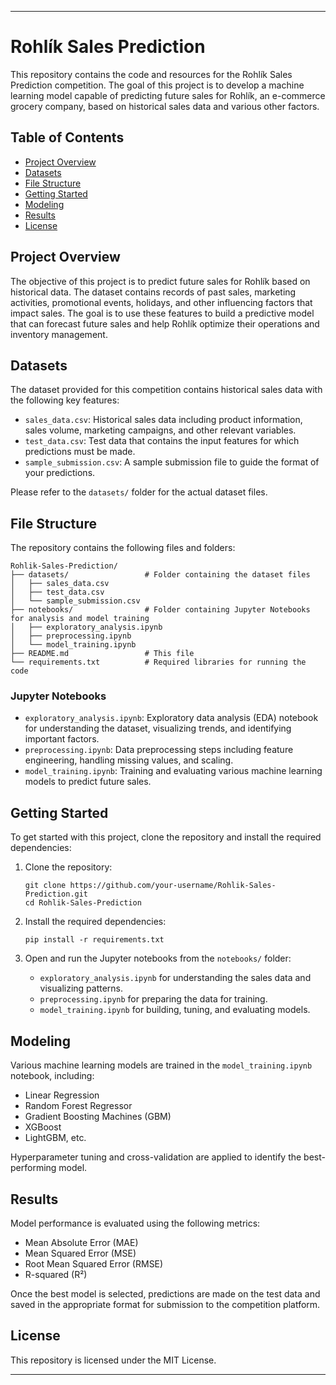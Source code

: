 
---

# Rohlík Sales Prediction

This repository contains the code and resources for the Rohlík Sales Prediction competition. The goal of this project is to develop a machine learning model capable of predicting future sales for Rohlík, an e-commerce grocery company, based on historical sales data and various other factors.

## Table of Contents

- [Project Overview](#project-overview)
- [Datasets](#datasets)
- [File Structure](#file-structure)
- [Getting Started](#getting-started)
- [Modeling](#modeling)
- [Results](#results)
- [License](#license)

## Project Overview

The objective of this project is to predict future sales for Rohlík based on historical data. The dataset contains records of past sales, marketing activities, promotional events, holidays, and other influencing factors that impact sales. The goal is to use these features to build a predictive model that can forecast future sales and help Rohlík optimize their operations and inventory management.

## Datasets

The dataset provided for this competition contains historical sales data with the following key features:

- `sales_data.csv`: Historical sales data including product information, sales volume, marketing campaigns, and other relevant variables.
- `test_data.csv`: Test data that contains the input features for which predictions must be made.
- `sample_submission.csv`: A sample submission file to guide the format of your predictions.

Please refer to the `datasets/` folder for the actual dataset files.

## File Structure

The repository contains the following files and folders:

```
Rohlik-Sales-Prediction/
├── datasets/                 # Folder containing the dataset files
│   ├── sales_data.csv
│   ├── test_data.csv
│   └── sample_submission.csv
├── notebooks/                # Folder containing Jupyter Notebooks for analysis and model training
│   ├── exploratory_analysis.ipynb
│   ├── preprocessing.ipynb
│   └── model_training.ipynb
├── README.md                 # This file
└── requirements.txt          # Required libraries for running the code
```

### Jupyter Notebooks

- `exploratory_analysis.ipynb`: Exploratory data analysis (EDA) notebook for understanding the dataset, visualizing trends, and identifying important factors.
- `preprocessing.ipynb`: Data preprocessing steps including feature engineering, handling missing values, and scaling.
- `model_training.ipynb`: Training and evaluating various machine learning models to predict future sales.

## Getting Started

To get started with this project, clone the repository and install the required dependencies:

1. Clone the repository:
   ```
   git clone https://github.com/your-username/Rohlik-Sales-Prediction.git
   cd Rohlik-Sales-Prediction
   ```

2. Install the required dependencies:
   ```
   pip install -r requirements.txt
   ```

3. Open and run the Jupyter notebooks from the `notebooks/` folder:

   - `exploratory_analysis.ipynb` for understanding the sales data and visualizing patterns.
   - `preprocessing.ipynb` for preparing the data for training.
   - `model_training.ipynb` for building, tuning, and evaluating models.

## Modeling

Various machine learning models are trained in the `model_training.ipynb` notebook, including:

- Linear Regression
- Random Forest Regressor
- Gradient Boosting Machines (GBM)
- XGBoost
- LightGBM, etc.

Hyperparameter tuning and cross-validation are applied to identify the best-performing model.

## Results

Model performance is evaluated using the following metrics:

- Mean Absolute Error (MAE)
- Mean Squared Error (MSE)
- Root Mean Squared Error (RMSE)
- R-squared (R²)

Once the best model is selected, predictions are made on the test data and saved in the appropriate format for submission to the competition platform.

## License

This repository is licensed under the MIT License.

---
